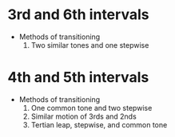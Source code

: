 # 3rd and 6th intervals
- Methods of transitioning
	1. Two similar tones and one stepwise 

# 4th and 5th intervals
- Methods of transitioning
	1. One common tone and two stepwise
	2. Similar motion of 3rds and 2nds
	3. Tertian leap, stepwise, and common tone